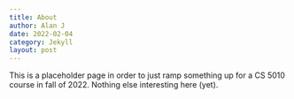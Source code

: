 ```yaml
---
title: About
author: Alan J
date: 2022-02-04
category: Jekyll
layout: post
---
```


This is a placeholder page in order to just ramp something up for a CS 
5010 course in fall of 2022. Nothing else interesting here (yet).
